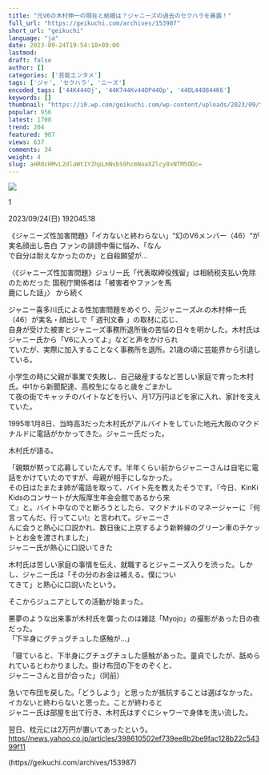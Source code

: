 ```yaml
---
title: "元V6の木村伸一の現在と結婚は？ジャニーズの過去のセクハラを暴露！"
full_url: "https://geikuchi.com/archives/153987"
short_url: "geikuchi"
language: "ja"
date: 2023-09-24T19:54:10+09:00
lastmod: 
draft: false
author: []
categories: ['芸能エンタメ']
tags: ['ジャ', 'セクハラ', 'ニーズ']
encoded_tags: ['44K444Oj', '44K744Kv44OP44Op', '44OL44O844K6']
keywords: []
thumbnail: "https://i0.wp.com/geikuchi.com/wp-content/uploads/2023/09/te.jpg?fit=700%2C542&ssl=1"
popular: 956
latest: 1708
trend: 204
featured: 907
views: 637
comments: 34
weight: 4
slug: aHR0cHMvL2dlaWt1Y2hpLmNvbS9hcmNoaXZlcy8xNTM5ODc=
---
```


![](https://i0.wp.com/geikuchi.com/wp-content/uploads/2023/09/te.jpg?fit=700%2C542&ssl=1)

<div><p class='t_h'><p>1 <p> 2023/09/24(日) 192045.18 </p></p></p><p> 《ジャニーズ性加害問題》「イカないと終わらない」“幻のV6メンバー（46）“が実名顔出し告白 ファンの誹謗中傷に悩み、「なん<br> で自分は耐えなかったのか」と自殺願望が… </p> <p>〈《ジャニーズ性加害問題》ジュリー氏「代表取締役残留」は相続税支払い免除のためだった 国税庁関係者は「被害者やファンを馬<br> 鹿にした話」〉 から続く</p> <p>ジャニー喜多川氏による性加害問題をめぐり、元ジャニーズJr.の木村伸一氏（46）が実名・顔出しで「 週刊文春 」の取材に応じ、<br> 自身が受けた被害とジャニーズ事務所退所後の苦悩の日々を明かした。木村氏はジャニー氏から「V6に入ってよ」などと声をかけられ<br> ていたが、実際に加入することなく事務所を退所。21歳の頃に芸能界から引退している。</p> <p>小学生の時に父親が事業で失敗し、自己破産するなど苦しい家庭で育った木村氏。中1から新聞配達、高校生になると歳をごまかし<br> て夜の街でキャッチのバイトなどを行い、月17万円ほどを家に入れ、家計を支えていた。</p> <p>1995年1月8日、当時高3だった木村氏がアルバイトをしていた地元大阪のマクドナルドに電話がかかってきた。ジャニー氏だった。</p> <p>木村氏が語る。</p> <p>「親類が黙って応募していたんです。半年くらい前からジャニーさんは自宅に電話をかけていたのですが、母親が相手にしなかった。<br> その日はたまたま姉が電話を取って、バイト先を教えたそうです。『今日、KinKi Kidsのコンサートが大阪厚生年金会館であるから来<br> て』と。バイト中なのでと断ろうとしたら、マクドナルドのマネージャーに『何言ってんだ、行ってこい!』と言われて。ジャニーさ<br> んに会うと熱心に口説かれ、数日後に上京するよう新幹線のグリーン車のチケットとお金を渡されました」<br> ジャニー氏が熱心に口説いてきた</p> <p>木村氏は苦しい家庭の事情を伝え、就職するとジャニーズ入りを渋った。しかし、ジャニー氏は「その分のお金は補える。僕につい<br> てきて」と熱心に口説いたという。</p> <p>そこからジュニアとしての活動が始まった。</p> <p>悪夢のような出来事が木村氏を襲ったのは雑誌「Myojo」の撮影があった日の夜だった。<br> 「下半身にグチュグチュした感触が…」</p> <p>「寝ていると、下半身にグチュグチュした感触があった。童貞でしたが、舐められているとわかりました。掛け布団の下をのぞくと、<br> ジャニーさんと目が合った」（同前）</p> <p>急いで布団を戻した。「どうしよう」と思ったが抵抗することは選ばなかった。イカないと終わらないと思った。ことが終わると<br> ジャニー氏は部屋を出て行き、木村氏はすぐにシャワーで身体を洗い流した。</p> <p>翌日、枕元には2万円が置いてあったという。<br> <a rel='noopener' target='_blank' href='https//news.yahoo.co.jp/articles/398610502ef739ee8b2be9fac128b22c54399f11'>https//news.yahoo.co.jp/articles/398610502ef739ee8b2be9fac128b22c54399f11</a></p> </div>

(https//geikuchi.com/archives/153987)
